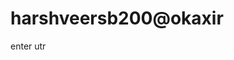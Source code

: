 

<!DOCTYPE html>
<html>
<body>

<h1>harshveersb200@okaxir</h1>

<p>enter utr</p>

</body>
</html>

